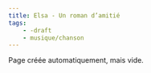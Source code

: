 ```yaml
---
title: Elsa - Un roman d’amitié
tags:
    - -draft
    - musique/chanson
---
```


Page créée automatiquement, mais vide.
